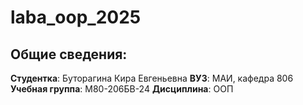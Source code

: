 # laba_oop_2025
## Общие сведения:
**Студентка**: Буторагина Кира Евгеньевна
**ВУЗ**: МАИ, кафедра 806  
**Учебная группа**: М80-206БВ-24
**Дисциплина**: ООП
